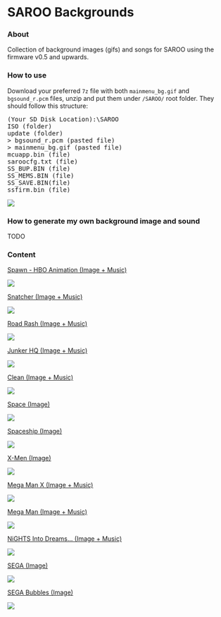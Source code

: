 # SAROO Backgrounds

### About

Collection of background images (gifs) and songs for SAROO using the firmware v0.5 and upwards.

### How to use

Download your preferred `7z` file with both `mainmenu_bg.gif` and `bgsound_r.pcm` files, unzip and put them under `/SAROO/` root folder.
They should follow this structure:

<pre>
(Your SD Disk Location):\SAROO
ISO (folder)
update (folder)
> bgsound_r.pcm (pasted file)
> mainmenu_bg.gif (pasted file)
mcuapp.bin (file)
saroocfg.txt (file)
SS_BUP.BIN (file)
SS_MEMS.BIN (file)
SS_SAVE.BIN(file)
ssfirm.bin (file)
</pre>

![](images/example1.png)

### How to generate my own background image and sound

TODO

### Content

[Spawn - HBO Animation (Image + Music)](downloads/others/spawn-hbo-animation.7z)

![](gifs/spawn-hbo-animation.gif)

[Snatcher (Image + Music)](downloads/others/snatcher.7z)

![](gifs/snatcher.gif)

[Road Rash (Image + Music)](downloads/others/road-rash.7z)

![](gifs/road-rash.gif)

[Junker HQ (Image + Music)](downloads/others/junker-hq.7z)

![](gifs/junker-hq.gif)

[Clean (Image + Music)](downloads/others/clean.7z)

![](gifs/clean.gif)

[Space (Image)](downloads/others/space.7z)

![](gifs/space.gif)

[Spaceship (Image)](downloads/others/spaceship.7z)

![](gifs/spaceship.gif)

[X-Men (Image)](downloads/others/xmen.7z)

![](gifs/xmen.gif)

[Mega Man X (Image + Music)](downloads/megaman/megaman-x.7z)

![](gifs/megaman-x.gif)

[Mega Man (Image + Music)](downloads/megaman/megaman.7z)

![](gifs/megaman.gif)

[NiGHTS Into Dreams... (Image + Music)](downloads/others/nights-into-dreams.7z)

![](gifs/nights-into-dreams.gif)

[SEGA (Image)](downloads/others/sega.7z)

![](gifs/sega.gif)

[SEGA Bubbles (Image)](downloads/others/sega-bubbles.7z)

![](gifs/sega-bubbles.gif)
